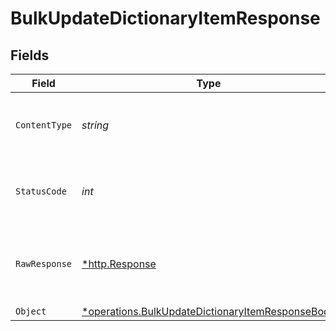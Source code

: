# BulkUpdateDictionaryItemResponse


## Fields

| Field                                                                                                               | Type                                                                                                                | Required                                                                                                            | Description                                                                                                         |
| ------------------------------------------------------------------------------------------------------------------- | ------------------------------------------------------------------------------------------------------------------- | ------------------------------------------------------------------------------------------------------------------- | ------------------------------------------------------------------------------------------------------------------- |
| `ContentType`                                                                                                       | *string*                                                                                                            | :heavy_check_mark:                                                                                                  | HTTP response content type for this operation                                                                       |
| `StatusCode`                                                                                                        | *int*                                                                                                               | :heavy_check_mark:                                                                                                  | HTTP response status code for this operation                                                                        |
| `RawResponse`                                                                                                       | [*http.Response](https://pkg.go.dev/net/http#Response)                                                              | :heavy_check_mark:                                                                                                  | Raw HTTP response; suitable for custom response parsing                                                             |
| `Object`                                                                                                            | [*operations.BulkUpdateDictionaryItemResponseBody](../../models/operations/bulkupdatedictionaryitemresponsebody.md) | :heavy_minus_sign:                                                                                                  | OK                                                                                                                  |